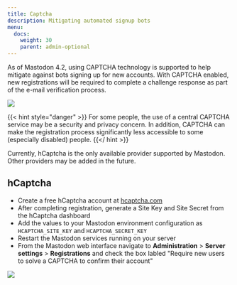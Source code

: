 ```yaml
---
title: Captcha
description: Mitigating automated signup bots
menu:
  docs:
    weight: 30
    parent: admin-optional
---
```


As of Mastodon 4.2, using CAPTCHA technology is supported to help mitigate against bots signing up for new accounts.
With CAPTCHA enabled, new registrations will be required to complete a challenge response as part of the e-mail verification process.

![](/assets/captcha/user-view.png)

{{< hint style="danger" >}}
For some people, the use of a central CAPTCHA service may be a security and privacy concern.
In addition, CAPTCHA can make the registration process significantly less accessible to some (especially disabled) people.
{{</ hint >}}

Currently, hCaptcha is the only available provider supported by Mastodon.
Other providers may be added in the future.

## hCaptcha

- Create a free hCaptcha account at [hcaptcha.com](https://www.hcaptcha.com)
- After completing registration, generate a Site Key and Site Secret from the hCaptcha dashboard
- Add the values to your Mastodon environment configuration as `HCAPTCHA_SITE_KEY` and `HCAPTCHA_SECRET_KEY`
- Restart the Mastodon services running on your server
- From the Mastodon web interface navigate to **Administration**  > **Server settings** > **Registrations** and check the box labled "Require new users to solve a CAPTCHA to confirm their account"

![](/assets/captcha/admin-view.png)